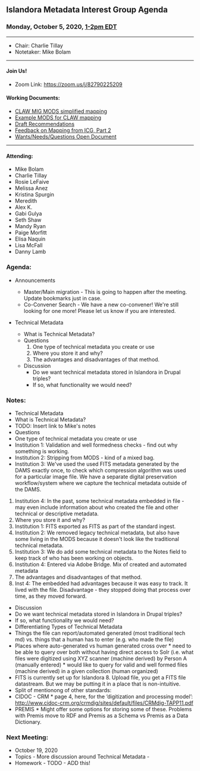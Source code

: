 ## Islandora Metadata Interest Group Agenda
### Monday, October 5, 2020, [1-2pm EDT](http://www.thetimezoneconverter.com/?t=1%20pm&tz=Toronto&)

---
* Chair: Charlie Tillay
* Notetaker: Mike Bolam

---

#### Join Us!
* Zoom Link: https://zoom.us/j/82790225209

#### Working Documents:
* [CLAW MIG MODS simplified mapping](https://docs.google.com/spreadsheets/d/18u2qFJ014IIxlVpM3JXfDEFccwBZcoFsjbBGpvL0jJI/edit#gid=0)
* [Example MODS for CLAW mapping](https://docs.google.com/spreadsheets/d/1C2Xie7HUDSgRT5v4ldoJvlNdoXz2GHAPvL3PE3TOKW8/edit#gid=1829081124)
* [Draft Recommendations](https://docs.google.com/document/d/15qSO9YcALtYSqd6CUuGx0t8FwUJ5pPwVPz0PA5rU898/edit#heading=h.f9r6knw0rjvu)
* [Feedback on Mapping from ICG, Part 2](https://docs.google.com/document/d/11OpqMMCXM1TFXgsr4yyTQ_cH9DabnD31p7JnuTRQl28/edit?invite=CMWvruEI&ts=5e66437f)
* [Wants/Needs/Questions Open Document](https://docs.google.com/document/d/12Kpb6826TNPzzMuyPS0sESa9TLnmljQmeioWbaPeEdA/edit)

---

#### Attending:
* Mike Bolam
* Charlie Tillay
* Rosie LeFaive
* Melissa Anez
* Kristina Spurgin
* Meredith
* Alex K.
* Gabi Gulya
* Seth Shaw
* Mandy Ryan
* Paige Morfitt
* Elisa Naquin
* Lisa McFall
* Danny Lamb

### Agenda:
* Announcements
  * Master/Main migration - This is going to happen after the meeting. Update bookmarks just in case.
  * Co-Convener Search - We have a new co-convener! We're still looking for one more! Please let us know if you are interested.
  
* Technical Metadata 
  * What is Technical Metadata?
  * Questions
    1. One type of technical metadata you create or use
    1. Where you store it and why?
    1. The advantages and disadvantages of that method.
  * Discussion
    * Do we want technical metadata stored in Islandora in Drupal triples? 
    * If so, what functionality we would need?
  
### Notes:

* Technical Metadata
 * What is Technical Metadata?
  * TODO: Insert link to Mike's notes 
 * Questions
  * One type of technical metadata you create or use
   * Institution 1: Validation and well formedness checks - find out why something is working.
   * Institution 2: Stripping from MODS - kind of a mixed bag.
   * Institution 3: We've used the used FITS metadata generated by the DAMS exactly once, to check which compression algorithm was used for a particular image file. We have a separate digital preservation workflow/system where we capture the technical metadata outside of the DAMS.
   1. Institution 4: In the past, some technical metadata embedded in file - may even include information about who created the file and other technical or descriptive metadata. 
  1. Where you store it and why?
   1. Institution 1: FITS exported as FITS as part of the standard ingest.
   1. Institution 2: We removed legacy technical metadata, but also have some living in the MODS because it doesn't look like the traditional technical metadata.
   1. Institution 3: We do add some technical metadata to the Notes field to keep track of who has been working on objects.
   1. Institution 4: Entered via Adobe Bridge. Mix of created and automated metadata
  1. The advantages and disadvantages of that method.
   1. Inst 4: The embedded had advantages because it was easy to track. It lived with the file. Disadvantage - they stopped doing that process over time, as they moved forward.
 * Discussion
  * Do we want technical metadata stored in Islandora in Drupal triples? 
  * If so, what functionality we would need?
  * Differentiating Types of Technical Metadata
   * Things the file can report/automated generated (most traditional tech md) vs. things that a human has to enter (e.g. who made the file)
   * Places where auto-generated vs human generated cross over
    * need to be able to query over both without having direct access to Solr (i.e. what files were digitized using XYZ scanner (machine derived) by Person A (manually entered)
    * would like to query for valid and well formed files (machine derived) in a given collection (human organized)
  * FITS is currently set up for Islandora 8. Upload file, you get a FITS file datastream. But we may be putting it in a place that is non-intuitive.
  * Split of mentionong of other standards:
   * CIDOC - CRM
    * page 4, here, for the ‘digitization and processing model’: http://www.cidoc-crm.org/crmdig/sites/default/files/CRMdig-TAPP11.pdf
   * PREMIS 
    * Might offer some options for storing some of these. Problems with Premis move to RDF and Premis as a Schema vs Premis as a Data Dictionary.

### Next Meeting:
* October 19, 2020
* Topics - More discussion around Technical Metadata - 
 * Homework - TODO - ADD this!

